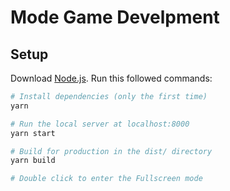 # Mode Game Develpment

## Setup

Download [Node.js](https://nodejs.org/en/download/).
Run this followed commands:

```bash
# Install dependencies (only the first time)
yarn

# Run the local server at localhost:8000
yarn start

# Build for production in the dist/ directory
yarn build

# Double click to enter the Fullscreen mode
```
